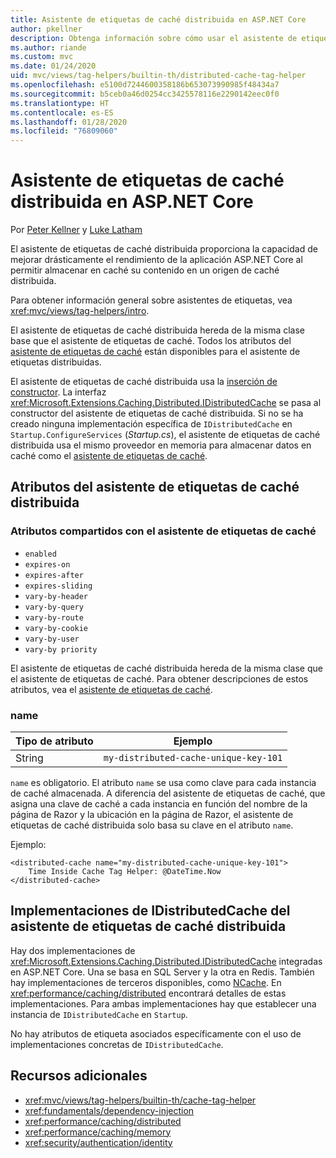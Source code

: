 ```yaml
---
title: Asistente de etiquetas de caché distribuida en ASP.NET Core
author: pkellner
description: Obtenga información sobre cómo usar el asistente de etiquetas de caché distribuida.
ms.author: riande
ms.custom: mvc
ms.date: 01/24/2020
uid: mvc/views/tag-helpers/builtin-th/distributed-cache-tag-helper
ms.openlocfilehash: e5100d7244600358186b653073990985f48434a7
ms.sourcegitcommit: b5ceb0a46d0254cc3425578116e2290142eec0f0
ms.translationtype: HT
ms.contentlocale: es-ES
ms.lasthandoff: 01/28/2020
ms.locfileid: "76809060"
---
```

# <a name="distributed-cache-tag-helper-in-aspnet-core"></a>Asistente de etiquetas de caché distribuida en ASP.NET Core

Por [Peter Kellner](https://peterkellner.net) y [Luke Latham](https://github.com/guardrex)

El asistente de etiquetas de caché distribuida proporciona la capacidad de mejorar drásticamente el rendimiento de la aplicación ASP.NET Core al permitir almacenar en caché su contenido en un origen de caché distribuida.

Para obtener información general sobre asistentes de etiquetas, vea <xref:mvc/views/tag-helpers/intro>.

El asistente de etiquetas de caché distribuida hereda de la misma clase base que el asistente de etiquetas de caché. Todos los atributos del [asistente de etiquetas de caché](xref:mvc/views/tag-helpers/builtin-th/cache-tag-helper) están disponibles para el asistente de etiquetas distribuidas.

El asistente de etiquetas de caché distribuida usa la [inserción de constructor](xref:fundamentals/dependency-injection#constructor-injection-behavior). La interfaz <xref:Microsoft.Extensions.Caching.Distributed.IDistributedCache> se pasa al constructor del asistente de etiquetas de caché distribuida. Si no se ha creado ninguna implementación específica de `IDistributedCache` en `Startup.ConfigureServices` (*Startup.cs*), el asistente de etiquetas de caché distribuida usa el mismo proveedor en memoria para almacenar datos en caché como el [asistente de etiquetas de caché](xref:mvc/views/tag-helpers/builtin-th/cache-tag-helper).

## <a name="distributed-cache-tag-helper-attributes"></a>Atributos del asistente de etiquetas de caché distribuida

### <a name="attributes-shared-with-the-cache-tag-helper"></a>Atributos compartidos con el asistente de etiquetas de caché

* `enabled`
* `expires-on`
* `expires-after`
* `expires-sliding`
* `vary-by-header`
* `vary-by-query`
* `vary-by-route`
* `vary-by-cookie`
* `vary-by-user`
* `vary-by priority`

El asistente de etiquetas de caché distribuida hereda de la misma clase que el asistente de etiquetas de caché. Para obtener descripciones de estos atributos, vea el [asistente de etiquetas de caché](xref:mvc/views/tag-helpers/builtin-th/cache-tag-helper).

### <a name="name"></a>name

| Tipo de atributo | Ejemplo                               |
| -------------- | ------------------------------------- |
| String         | `my-distributed-cache-unique-key-101` |

`name` es obligatorio. El atributo `name` se usa como clave para cada instancia de caché almacenada. A diferencia del asistente de etiquetas de caché, que asigna una clave de caché a cada instancia en función del nombre de la página de Razor y la ubicación en la página de Razor, el asistente de etiquetas de caché distribuida solo basa su clave en el atributo `name`.

Ejemplo:

```cshtml
<distributed-cache name="my-distributed-cache-unique-key-101">
    Time Inside Cache Tag Helper: @DateTime.Now
</distributed-cache>
```

## <a name="distributed-cache-tag-helper-idistributedcache-implementations"></a>Implementaciones de IDistributedCache del asistente de etiquetas de caché distribuida

Hay dos implementaciones de <xref:Microsoft.Extensions.Caching.Distributed.IDistributedCache> integradas en ASP.NET Core. Una se basa en SQL Server y la otra en Redis. También hay implementaciones de terceros disponibles, como [NCache](http://www.alachisoft.com/ncache/aspnet-core-idistributedcache-ncache.html). En <xref:performance/caching/distributed> encontrará detalles de estas implementaciones. Para ambas implementaciones hay que establecer una instancia de `IDistributedCache` en `Startup`.

No hay atributos de etiqueta asociados específicamente con el uso de implementaciones concretas de `IDistributedCache`.

## <a name="additional-resources"></a>Recursos adicionales

* <xref:mvc/views/tag-helpers/builtin-th/cache-tag-helper>
* <xref:fundamentals/dependency-injection>
* <xref:performance/caching/distributed>
* <xref:performance/caching/memory>
* <xref:security/authentication/identity>
